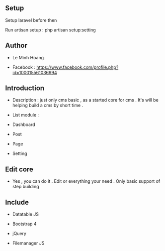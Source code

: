 
## Setup

Setup laravel before then

Run artisan setup : php artisan setup:setting

## Author

 - Le Minh Hoang

 - Facebook : https://www.facebook.com/profile.php?id=100015561036994

## Introduction

+ Description : just only cms basic , as a started core for cms . It's will be helping build a cms by short time .

+ List module : 

- Dashboard 

- Post

- Page

- Setting

## Edit core 

+ Yes , you can do it . Edit or everything your need . Only basic support of step building

## Include 

 - Datatable JS

 - Bootstrap 4 

 - jQuery

 - Filemanager JS


